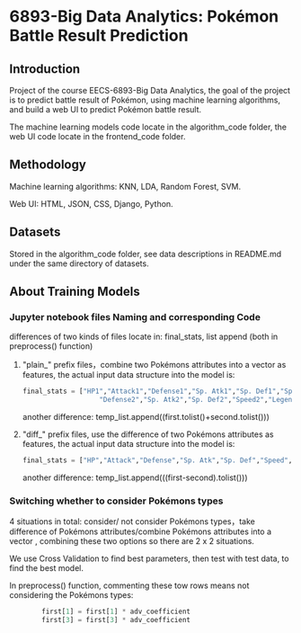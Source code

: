 # 6893-Big Data Analytics: Pokémon Battle Result Prediction

## Introduction

Project of the course EECS-6893-Big Data Analytics, the goal of the project is to predict battle result of Pokémon, using machine learning algorithms, and build a web UI to predict Pokémon battle result. 

The machine learning models code locate in the algorithm_code folder, the web UI code locate in the frontend_code folder.

## Methodology

Machine learning algorithms: KNN, LDA, Random Forest, SVM.

Web UI: HTML, JSON, CSS, Django, Python.

## Datasets

Stored in the algorithm_code folder, see data descriptions in README.md under the same directory of datasets.

## About Training Models

### Jupyter notebook files Naming and corresponding Code

differences of two kinds of files locate in: final_stats, list append (both in preprocess() function)

1. "plain_" prefix files，combine two Pokémons attributes into a vector as features, the actual input data structure into the model is:

   ```python
   final_stats = ["HP1","Attack1","Defense1","Sp. Atk1","Sp. Def1","Speed1","Legendary1","HP2","Attack2",
                      "Defense2","Sp. Atk2","Sp. Def2","Speed2","Legendary2"]
   ```

   another difference: temp_list.append((first.tolist()+second.tolist()))

2. "diff_" prefix files, use the difference of two Pokémons attributes as features, the actual input data structure into the model is:

   ```python
   final_stats = ["HP","Attack","Defense","Sp. Atk","Sp. Def","Speed","Legendary"]
   ```

   another difference: temp_list.append(((first-second).tolist()))

### Switching whether to consider Pokémons types

4 situations in total: consider/ not consider Pokémons types，take difference of Pokémons attributes/combine Pokémons attributes into a vector , combining these two options so there are 2 x 2 situations. 

We use Cross Validation to find best parameters, then test with test data, to find the best model.

In preprocess() function, commenting these tow rows means not considering the Pokémons types: 

```python
        first[1] = first[1] * adv_coefficient
        first[3] = first[3] * adv_coefficient
```
